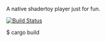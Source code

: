 A native shadertoy player just for fun.

[![Build Status](https://travis-ci.org/fungos/shadertoy-rs.svg?branch=master)](https://travis-ci.org/fungos/shadertoy-rs)

$ cargo build

